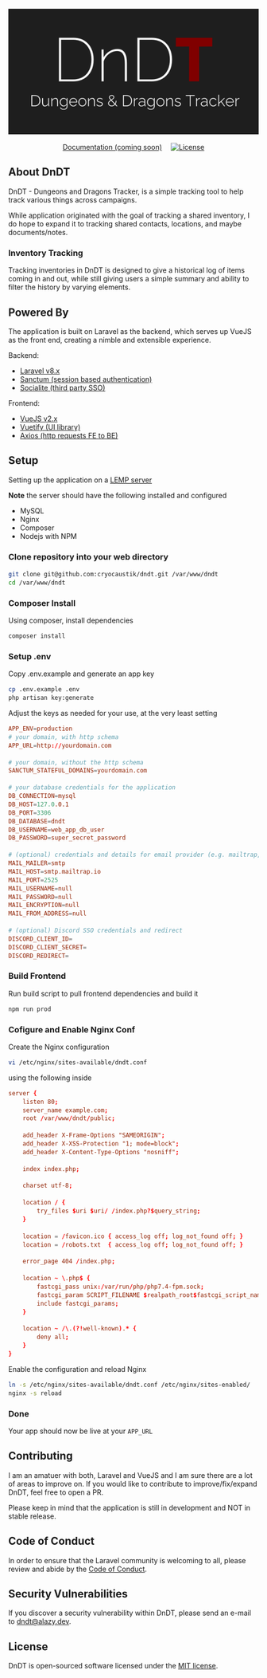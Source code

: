 <p align="center">
    <a href="https://dndt.app" target="_blank">
        <img src="./logo-splash.png">
    </a>
</p>


<p align="center">
    <a href="" style="padding-right: 1em;">Documentation (coming soon)</a>
    <a href="https://packagist.org/packages/laravel/framework"><img src="https://img.shields.io/packagist/l/laravel/framework" alt="License"></a>
</p>

## About DnDT

DnDT - Dungeons and Dragons Tracker, is a simple tracking tool to help track various things across campaigns.

While application originated with the goal of tracking a shared inventory, I do hope to expand it to tracking shared contacts, locations, and maybe documents/notes.

### Inventory Tracking

Tracking inventories in DnDT is designed to give a historical log of items coming in and out, while still giving users a simple summary and ability to filter the history by varying elements.


## Powered By 

The application is built on Laravel as the backend, which serves up VueJS as the front end, creating a nimble and extensible experience.

Backend:

- [Laravel v8.x](https://laravel.com/)
- [Sanctum (session based authentication)](https://laravel.com/docs/8.x/sanctum)
- [Socialite (third party SSO)](https://laravel.com/docs/8.x/socialite)

Frontend:

- [VueJS v2.x](https://vuejs.org/)
- [Vuetify (UI library)](https://vuetifyjs.com/en/)
- [Axios (http requests FE to BE)](https://github.com/axios/axios)

## Setup

Setting up the application on a [LEMP server](https://www.digitalocean.com/community/tutorials/how-to-install-linux-nginx-mysql-php-lemp-stack-on-ubuntu-20-04)

**Note** the server should have the following installed and configured

- MySQL
- Nginx
- Composer
- Nodejs with NPM

### Clone repository into your web directory

```sh
git clone git@github.com:cryocaustik/dndt.git /var/www/dndt
cd /var/www/dndt
```

### Composer Install

Using composer, install dependencies

```sh
composer install
```

### Setup .env

Copy .env.example and generate an app key

```sh
cp .env.example .env
php artisan key:generate
```

Adjust the keys as needed for your use, at the very least setting

```conf
APP_ENV=production
# your domain, with http schema
APP_URL=http://yourdomain.com

# your domain, without the http schema
SANCTUM_STATEFUL_DOMAINS=yourdomain.com

# your database credentials for the application
DB_CONNECTION=mysql
DB_HOST=127.0.0.1
DB_PORT=3306
DB_DATABASE=dndt
DB_USERNAME=web_app_db_user
DB_PASSWORD=super_secret_password

# (optional) credentials and details for email provider (e.g. mailtrap, mailgun)
MAIL_MAILER=smtp
MAIL_HOST=smtp.mailtrap.io
MAIL_PORT=2525
MAIL_USERNAME=null
MAIL_PASSWORD=null
MAIL_ENCRYPTION=null
MAIL_FROM_ADDRESS=null

# (optional) Discord SSO credentials and redirect
DISCORD_CLIENT_ID=
DISCORD_CLIENT_SECRET=
DISCORD_REDIRECT=
```

### Build Frontend 

Run build script to pull frontend dependencies and build it

```sh
npm run prod
```

### Cofigure and Enable Nginx Conf

Create the Nginx configuration

```sh
vi /etc/nginx/sites-available/dndt.conf
```

using the following inside 

```conf
server {
    listen 80;
    server_name example.com;
    root /var/www/dndt/public;

    add_header X-Frame-Options "SAMEORIGIN";
    add_header X-XSS-Protection "1; mode=block";
    add_header X-Content-Type-Options "nosniff";

    index index.php;

    charset utf-8;

    location / {
        try_files $uri $uri/ /index.php?$query_string;
    }

    location = /favicon.ico { access_log off; log_not_found off; }
    location = /robots.txt  { access_log off; log_not_found off; }

    error_page 404 /index.php;

    location ~ \.php$ {
        fastcgi_pass unix:/var/run/php/php7.4-fpm.sock;
        fastcgi_param SCRIPT_FILENAME $realpath_root$fastcgi_script_name;
        include fastcgi_params;
    }

    location ~ /\.(?!well-known).* {
        deny all;
    }
}
```

Enable the configuration and reload Nginx

```sh
ln -s /etc/nginx/sites-available/dndt.conf /etc/nginx/sites-enabled/
nginx -s reload
```

### Done

Your app should now be live at your `APP_URL`

## Contributing

I am an amatuer with both, Laravel and VueJS and I am sure there are a lot of areas to improve on. If you would like to contribute to improve/fix/expand DnDT, feel free to open a PR.

Please keep in mind that the application is still in development and NOT in stable release.

## Code of Conduct

In order to ensure that the Laravel community is welcoming to all, please review and abide by the [Code of Conduct](https://laravel.com/docs/contributions#code-of-conduct).

## Security Vulnerabilities

If you discover a security vulnerability within DnDT, please send an e-mail to [dndt@alazy.dev](mailto:dndt@alazy.dev).

## License

DnDT is open-sourced software licensed under the [MIT license](https://opensource.org/licenses/MIT).
